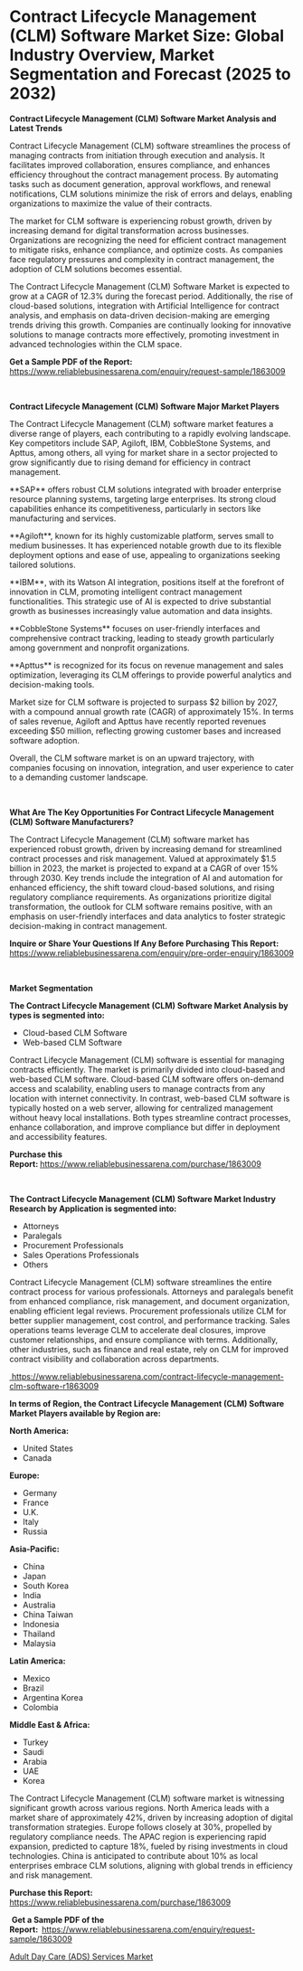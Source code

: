 <p><h1>Contract Lifecycle Management (CLM) Software Market Size: Global Industry Overview, Market Segmentation and Forecast (2025 to 2032)</h1></p><p><strong>Contract Lifecycle Management (CLM) Software Market Analysis and Latest Trends</strong></p>
<p><p>Contract Lifecycle Management (CLM) software streamlines the process of managing contracts from initiation through execution and analysis. It facilitates improved collaboration, ensures compliance, and enhances efficiency throughout the contract management process. By automating tasks such as document generation, approval workflows, and renewal notifications, CLM solutions minimize the risk of errors and delays, enabling organizations to maximize the value of their contracts.</p><p>The market for CLM software is experiencing robust growth, driven by increasing demand for digital transformation across businesses. Organizations are recognizing the need for efficient contract management to mitigate risks, enhance compliance, and optimize costs. As companies face regulatory pressures and complexity in contract management, the adoption of CLM solutions becomes essential.</p><p>The Contract Lifecycle Management (CLM) Software Market is expected to grow at a CAGR of 12.3% during the forecast period. Additionally, the rise of cloud-based solutions, integration with Artificial Intelligence for contract analysis, and emphasis on data-driven decision-making are emerging trends driving this growth. Companies are continually looking for innovative solutions to manage contracts more effectively, promoting investment in advanced technologies within the CLM space.</p></p>
<p><strong>Get a Sample PDF of the Report:&nbsp;</strong> <a href="https://www.reliablebusinessarena.com/enquiry/request-sample/1863009?utm_campaign=2467&utm_medium=2&utm_source=Github&utm_content=ia&utm_term=11032025&utm_id=contract-lifecycle-management-clm-software">https://www.reliablebusinessarena.com/enquiry/request-sample/1863009</a></p>
<p>&nbsp;</p>
<p><strong>Contract Lifecycle Management (CLM) Software Major Market Players</strong></p>
<p><p>The Contract Lifecycle Management (CLM) software market features a diverse range of players, each contributing to a rapidly evolving landscape. Key competitors include SAP, Agiloft, IBM, CobbleStone Systems, and Apttus, among others, all vying for market share in a sector projected to grow significantly due to rising demand for efficiency in contract management.</p><p>**SAP** offers robust CLM solutions integrated with broader enterprise resource planning systems, targeting large enterprises. Its strong cloud capabilities enhance its competitiveness, particularly in sectors like manufacturing and services.</p><p>**Agiloft**, known for its highly customizable platform, serves small to medium businesses. It has experienced notable growth due to its flexible deployment options and ease of use, appealing to organizations seeking tailored solutions.</p><p>**IBM**, with its Watson AI integration, positions itself at the forefront of innovation in CLM, promoting intelligent contract management functionalities. This strategic use of AI is expected to drive substantial growth as businesses increasingly value automation and data insights.</p><p>**CobbleStone Systems** focuses on user-friendly interfaces and comprehensive contract tracking, leading to steady growth particularly among government and nonprofit organizations.</p><p>**Apttus** is recognized for its focus on revenue management and sales optimization, leveraging its CLM offerings to provide powerful analytics and decision-making tools.</p><p>Market size for CLM software is projected to surpass $2 billion by 2027, with a compound annual growth rate (CAGR) of approximately 15%. In terms of sales revenue, Agiloft and Apttus have recently reported revenues exceeding $50 million, reflecting growing customer bases and increased software adoption.</p><p>Overall, the CLM software market is on an upward trajectory, with companies focusing on innovation, integration, and user experience to cater to a demanding customer landscape.</p></p>
<p>&nbsp;</p>
<p><strong>What Are The Key Opportunities For Contract Lifecycle Management (CLM) Software Manufacturers?</strong></p>
<p><p>The Contract Lifecycle Management (CLM) software market has experienced robust growth, driven by increasing demand for streamlined contract processes and risk management. Valued at approximately $1.5 billion in 2023, the market is projected to expand at a CAGR of over 15% through 2030. Key trends include the integration of AI and automation for enhanced efficiency, the shift toward cloud-based solutions, and rising regulatory compliance requirements. As organizations prioritize digital transformation, the outlook for CLM software remains positive, with an emphasis on user-friendly interfaces and data analytics to foster strategic decision-making in contract management.</p></p>
<p><strong>Inquire or Share Your Questions If Any Before Purchasing This Report:</strong> <a href="https://www.reliablebusinessarena.com/enquiry/pre-order-enquiry/1863009?utm_campaign=2467&utm_medium=2&utm_source=Github&utm_content=ia&utm_term=11032025&utm_id=contract-lifecycle-management-clm-software">https://www.reliablebusinessarena.com/enquiry/pre-order-enquiry/1863009</a></p>
<p>&nbsp;</p>
<p><strong>Market Segmentation</strong></p>
<p><strong>The Contract Lifecycle Management (CLM) Software Market Analysis by types is segmented into:</strong></p>
<p><ul><li>Cloud-based CLM Software</li><li>Web-based CLM Software</li></ul></p>
<p><p>Contract Lifecycle Management (CLM) software is essential for managing contracts efficiently. The market is primarily divided into cloud-based and web-based CLM software. Cloud-based CLM software offers on-demand access and scalability, enabling users to manage contracts from any location with internet connectivity. In contrast, web-based CLM software is typically hosted on a web server, allowing for centralized management without heavy local installations. Both types streamline contract processes, enhance collaboration, and improve compliance but differ in deployment and accessibility features.</p></p>
<p><strong>Purchase this Report:&nbsp;</strong><a href="https://www.reliablebusinessarena.com/purchase/1863009?utm_campaign=2467&utm_medium=2&utm_source=Github&utm_content=ia&utm_term=11032025&utm_id=contract-lifecycle-management-clm-software">https://www.reliablebusinessarena.com/purchase/1863009</a></p>
<p>&nbsp;</p>
<p><strong>The Contract Lifecycle Management (CLM) Software Market Industry Research by Application is segmented into:</strong></p>
<p><ul><li>Attorneys</li><li>Paralegals</li><li>Procurement Professionals</li><li>Sales Operations Professionals</li><li>Others</li></ul></p>
<p><p>Contract Lifecycle Management (CLM) software streamlines the entire contract process for various professionals. Attorneys and paralegals benefit from enhanced compliance, risk management, and document organization, enabling efficient legal reviews. Procurement professionals utilize CLM for better supplier management, cost control, and performance tracking. Sales operations teams leverage CLM to accelerate deal closures, improve customer relationships, and ensure compliance with terms. Additionally, other industries, such as finance and real estate, rely on CLM for improved contract visibility and collaboration across departments.</p></p>
<p><a href="https://www.reliablebusinessarena.com/contract-lifecycle-management-clm-software-r1863009?utm_campaign=2467&utm_medium=2&utm_source=Github&utm_content=ia&utm_term=11032025&utm_id=contract-lifecycle-management-clm-software">&nbsp;https://www.reliablebusinessarena.com/contract-lifecycle-management-clm-software-r1863009</a></p>
<p><strong>In terms of Region, the Contract Lifecycle Management (CLM) Software Market Players available by Region are:</strong></p>
<p>
    <p> <strong> North America: </strong>
        <ul>
            <li>United States</li>
            <li>Canada</li>
        </ul>
        </p> 
    <p> <strong> Europe: </strong>
        <ul>
            <li>Germany</li>
            <li>France</li>
            <li>U.K.</li>
            <li>Italy</li>
            <li>Russia</li>
        </ul>
        </p> 
    <p> <strong> Asia-Pacific: </strong>
        <ul>
            <li>China</li>
            <li>Japan</li>
            <li>South Korea</li>
            <li>India</li>
            <li>Australia</li>
            <li>China Taiwan</li>
            <li>Indonesia</li>
            <li>Thailand</li>
            <li>Malaysia</li>
        </ul>
        </p> 
    <p> <strong> Latin America: </strong>
        <ul>
            <li>Mexico</li>
            <li>Brazil</li>
            <li>Argentina Korea</li>
            <li>Colombia</li>
        </ul>
        </p> 
    <p> <strong> Middle East & Africa: </strong>
        <ul>
            <li>Turkey</li>
            <li>Saudi</li>
            <li>Arabia</li>
            <li>UAE</li>
            <li>Korea</li>
        </ul>
    </p>
    </p>
<p><p>The Contract Lifecycle Management (CLM) software market is witnessing significant growth across various regions. North America leads with a market share of approximately 42%, driven by increasing adoption of digital transformation strategies. Europe follows closely at 30%, propelled by regulatory compliance needs. The APAC region is experiencing rapid expansion, predicted to capture 18%, fueled by rising investments in cloud technologies. China is anticipated to contribute about 10% as local enterprises embrace CLM solutions, aligning with global trends in efficiency and risk management.</p></p>
<p><strong>Purchase this Report: </strong><a href="https://www.reliablebusinessarena.com/purchase/1863009?utm_campaign=2467&utm_medium=2&utm_source=Github&utm_content=ia&utm_term=11032025&utm_id=contract-lifecycle-management-clm-software">https://www.reliablebusinessarena.com/purchase/1863009</a></p>
<p>&nbsp;<strong>Get a Sample PDF of the Report:&nbsp;&nbsp;</strong><a href="https://www.reliablebusinessarena.com/enquiry/request-sample/1863009?utm_campaign=2467&utm_medium=2&utm_source=Github&utm_content=ia&utm_term=11032025&utm_id=contract-lifecycle-management-clm-software">https://www.reliablebusinessarena.com/enquiry/request-sample/1863009</a></p>
<p><strong></strong></p>
<p><p><a href="https://github.com/aiamekar/Market-Research-Report-List-1/blob/main/adult-day-care-ads-services-market.md?utm_campaign=2467&utm_medium=2&utm_source=Github&utm_content=ia&utm_term=11032025&utm_id=contract-lifecycle-management-clm-software">Adult Day Care (ADS) Services Market</a></p></p>